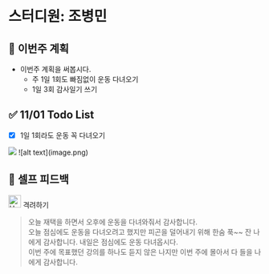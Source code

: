 # 스터디원: 조병민

## 🚀 이번주 계획

- 이번주 계획을 써봅시다.
  - 주 1일 1회도 빠짐없이 운동 다녀오기
  - 1일 3회 감사일기 쓰기

## ✅ 11/01 Todo List

- [x] 1일 1회라도 운동 꼭 다녀오기
<img src='https://postfiles.pstatic.net/MjAyNDExMjhfMjYy/MDAxNzMyNzk4ODgwNTY0.g3tFGbvTa64p4V33WxRIi1L4L0LJWx1rWRP9ORbIpHkg.axr96OQjng0zMJsQhjGFrGiihvJS_zXBQrrf-pjeyQgg.JPEG/2134.jpg?type=w966'>
![alt text](image.png)

## 🎉 셀프 피드백

<img src="https://raw.githubusercontent.com/Tarikul-Islam-Anik/Animated-Fluent-Emojis/master/Emojis/Smilies/Hugging%20Face.png" alt="Hugging Face" width="25" height="25"> 격려하기</img>

> 오늘 재택을 하면서 오후에 운동을 다녀와줘서 감사합니다. <br/>
> 오늘 점심에도 운동을 다녀오려고 했지만 피곤을 덜어내기 위해 한숨 푹~~ 잔 나에게 감사합니다. 내일은 점심에도 운동 다녀옵시다.<br/>
> 이번 주에 목표했던 강의를 하나도 듣지 않은 나지만 이번 주에 몰아서 다 들을 나에게 감사합니다.
